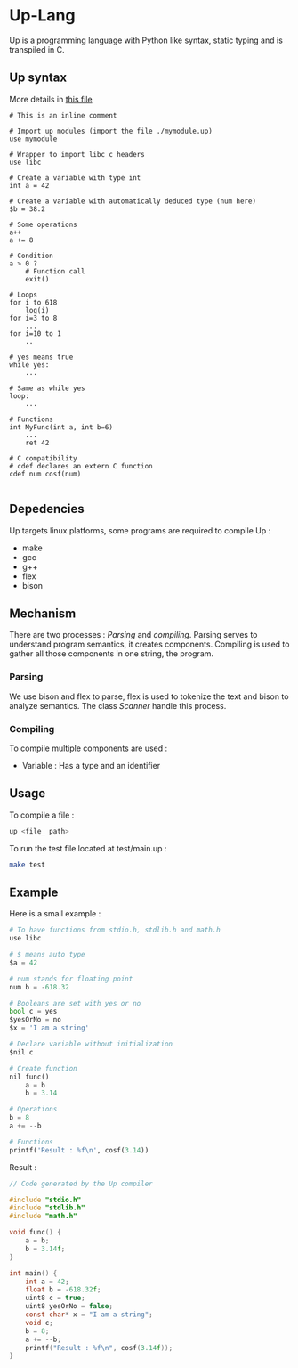 # Up-Lang

Up is a programming language with Python like syntax, static typing and is transpiled in C.

## Up syntax

More details in [this file](syntax.md)

```
# This is an inline comment

# Import up modules (import the file ./mymodule.up)
use mymodule

# Wrapper to import libc c headers
use libc

# Create a variable with type int
int a = 42

# Create a variable with automatically deduced type (num here)
$b = 38.2

# Some operations
a++
a += 8

# Condition
a > 0 ?
    # Function call
    exit()

# Loops
for i to 618
    log(i)
for i=3 to 8
    ...
for i=10 to 1
    ..

# yes means true
while yes:
    ...

# Same as while yes
loop:
    ...

# Functions
int MyFunc(int a, int b=6)
    ...
    ret 42

# C compatibility
# cdef declares an extern C function
cdef num cosf(num)


```

## Depedencies

Up targets linux platforms, some programs are required to compile Up :

- make
- gcc
- g++
- flex
- bison

## Mechanism

There are two processes : *Parsing* and *compiling*.
Parsing serves to understand program semantics, it creates components.
Compiling is used to gather all those components in one string, the program.

### Parsing

We use bison and flex to parse, flex is used to tokenize the text and
bison to analyze semantics. The class *Scanner* handle this process.

### Compiling

To compile multiple components are used :
- Variable : Has a type and an identifier

## Usage

To compile a file :

```sh
up <file_ path>
```

To run the test file located at test/main.up :

```sh
make test
```

## Example

Here is a small example :

```python
# To have functions from stdio.h, stdlib.h and math.h
use libc

# $ means auto type
$a = 42

# num stands for floating point
num b = -618.32

# Booleans are set with yes or no
bool c = yes
$yesOrNo = no
$x = 'I am a string'

# Declare variable without initialization
$nil c

# Create function
nil func()
    a = b
    b = 3.14

# Operations
b = 8
a += --b

# Functions
printf('Result : %f\n', cosf(3.14))
```

Result :

```c
// Code generated by the Up compiler

#include "stdio.h"
#include "stdlib.h"
#include "math.h"

void func() {
    a = b;
    b = 3.14f;
}

int main() {
    int a = 42;
    float b = -618.32f;
    uint8 c = true;
    uint8 yesOrNo = false;
    const char* x = "I am a string";
    void c;
    b = 8;
    a += --b;
    printf("Result : %f\n", cosf(3.14f));
}
```
